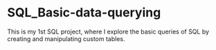 # SQL_Basic-data-querying

This is my 1st SQL project, where I explore the basic queries of SQL by creating and manipulating custom tables.
